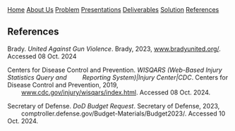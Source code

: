 <div class="button-group">
    <a href="./" class="button primary">Home</a>
    <a href="./about-us.html" class="button">About Us</a>
    <a href="./problem.html" class="button">Problem</a>
    <a href="./presentations.html" class="button">Presentations</a>
    <a href="./deliverables.html" class="button">Deliverables</a>
    <a href="./solution.html" class="button">Solution</a>
    <a href="./references.html" class="button">References</a>


</div>

## References


Brady. _United Against Gun Violence_. Brady, 2023, www.bradyunited.org/. Accessed 08 Oct. 2024

Centers for Disease Control and Prevention. _WISQARS (Web-Based Injury Statistics Query and_ 
    &nbsp;&nbsp;&nbsp;&nbsp;&nbsp;&nbsp;&nbsp;&nbsp;_Reporting System)|Injury Center|CDC_. Centers for Disease Control and Prevention, 2019, 
    &nbsp;&nbsp;&nbsp;&nbsp;&nbsp;&nbsp;&nbsp;&nbsp;www.cdc.gov/injury/wisqars/index.html. Accessed 08 Oct. 2024.

Secretary of Defense. _DoD Budget Request_. Secretary of Defense, 2023, 
    &nbsp;&nbsp;&nbsp;&nbsp;&nbsp;&nbsp;&nbsp;&nbsp;comptroller.defense.gov/Budget-Materials/Budget2023/. Accessed 10 Oct. 2024.

